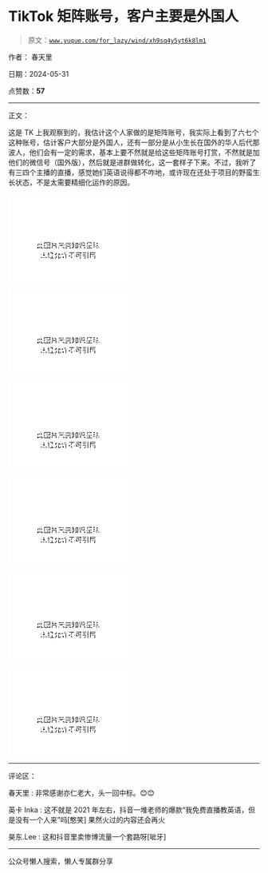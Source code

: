 # TikTok 矩阵账号，客户主要是外国人

> 原文：[`www.yuque.com/for_lazy/wind/xh9sq4y5yt6k8lm1`](https://www.yuque.com/for_lazy/wind/xh9sq4y5yt6k8lm1)

作者： 春天里

日期：2024-05-31

点赞数：**57**

* * *

正文：

这是 TK 上我观察到的，我估计这个人家做的是矩阵账号，我实际上看到了六七个这种账号，估计客户大部分是外国人，还有一部分是从小生长在国外的华人后代那波人，他们会有一定的需求，基本上要不然就是给这些矩阵账号打赏，不然就是加他们的微信号（国外版），然后就是进群做转化，这一套样子下来。不过，我听了有三四个主播的直播，感觉她们英语说得都不咋地，或许现在还处于项目的野蛮生长状态，不是太需要精细化运作的原因。

![](img/b1f89184d630f3d77c06ef245eef963b.png)

![](img/d231cba3a291a6520ae061a7df9a8c5d.png)

![](img/c9ce5c92d207c343c4ce280e613753d8.png)

![](img/8d495a5025d39a08472b335816304ec6.png)

![](img/1a1c144cc48962aa51e65fef72a18ba9.png)

![](img/b6de3b825967b7fbede7ed615eb7955a.png)

* * *

评论区：

春天里 : 非常感谢亦仁老大，头一回中标。😊😊

英卡 Inka : 这不就是 2021 年左右，抖音一堆老师的爆款“我免费直播教英语，但是没有一个人来”吗[憨笑] 果然火过的内容还会再火

昊东.Lee : 这和抖音里卖惨博流量一个套路呀[呲牙]

* * *

公众号懒人搜索，懒人专属群分享